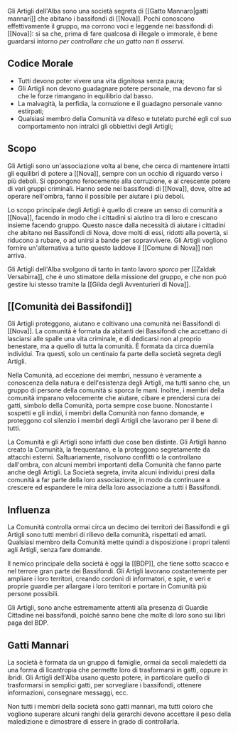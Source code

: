 Gli Artigli dell'Alba sono una società segreta di [[Gatto Mannaro|gatti mannari]] che abitano i bassifondi di [[Nova]]. Pochi conoscono effettivamente il gruppo, ma corrono voci e leggende nei bassifondi di [[Nova]]: si sa che, prima di fare qualcosa di illegale o immorale, è bene guardarsi intorno *per controllare che un gatto non ti osservi*.

## Codice Morale
- Tutti devono poter vivere una vita dignitosa senza paura;
- Gli Artigli non devono guadagnare potere personale, ma devono far sì che le forze rimangano in equilibrio dal basso. 
- La malvagità, la perfidia, la corruzione e il guadagno personale vanno estirpati; 
- Qualsiasi membro della Comunità va difeso e tutelato purché egli col suo comportamento non intralci gli obbiettivi degli Artigli;

## Scopo
Gli Artigli sono un'associazione volta al bene, che cerca di mantenere intatti gli equilibri di potere a [[Nova]], sempre con un occhio di riguardo verso i più deboli. 
Si oppongono ferocemente alla corruzione, e al crescente potere di vari gruppi criminali. Hanno sede nei bassifondi di [[Nova]], dove, oltre ad operare nell'ombra, fanno il possibile per aiutare i più deboli. 

Lo scopo principale degli Artigli è quello di creare un senso di comunità a [[Nova]], facendo in modo che i cittadini si aiutino tra di loro e crescano insieme facendo gruppo. Questo nasce dalla necessità di aiutare i cittadini che abitano nei Bassifondi di Nova, dove molti di essi, ridotti alla povertà, si riducono a rubare, o ad unirsi a bande per sopravvivere. Gli Artigli vogliono fornire un'alternativa a tutto questo laddove il [[Comune di Nova]] non arriva. 

Gli Artigli dell'Alba svolgono di tanto in tanto lavoro *sporco* per [[Zaldak Versabirra]], che è uno stimatore della missione del gruppo, e che non può gestire lui stesso tramite la [[Gilda degli Avventurieri di Nova]]. 

## [[Comunità dei Bassifondi]]
Gli Artigli proteggono, aiutano e coltivano una comunità nei Bassifondi di [[Nova]].
La comunità è formata da abitanti dei Bassifondi che accettano di lasciarsi alle spalle una vita criminale, e di dedicarsi non al proprio benestare, ma a quello di tutta la comunità. È formata da circa duemila individui. Tra questi, solo un centinaio fa parte della società segreta degli Artigli. 

Nella Comunità, ad eccezione dei membri, nessuno è veramente a conoscenza della natura e dell'esistenza degli Artigli, ma tutti sanno che, un gruppo di persone della comunità si sporca le mani. Inoltre, i membri della comunità imparano velocemente che aiutare, cibare e prendersi cura dei gatti, simbolo della Comunità, porta sempre cose buone. Nonostante i sospetti e gli indizi, i membri della Comunità non fanno domande, e proteggono col silenzio i membri degli Artigli che lavorano per il bene di tutti. 

La Comunità e gli Artigli sono infatti due cose ben distinte. Gli Artigli hanno creato la Comunità, la frequentano, e la proteggono segretamente da attacchi esterni. Saltuariamente, risolvono conflitti o la controllano dall'ombra, con alcuni membri importanti della Comunità che fanno parte anche degli Artigli. La Società segreta, invita alcuni individui presi dalla comunità a far parte della loro associazione, in modo da continuare a crescere ed espandere le mira della loro associazione a tutti i Bassifondi. 

## Influenza
La Comunità controlla ormai circa un decimo dei territori dei Bassifondi e gli Artigli sono tutti membri di rilievo della comunità, rispettati ed amati. Qualsiasi membro della Comunità mette quindi a disposizione i propri talenti agli Artigli, senza fare domande. 

Il nemico principale della società è oggi la [[BDP]], che tiene sotto scacco e nel terrore gran parte dei Bassifondi. Gli Artigli lavorano costantemente per ampliare i loro territori, creando cordoni di informatori, e spie, e veri e proprie guardie per allargare i loro territori e portare in Comunità più persone possibili. 

Gli Artigli, sono anche estremamente attenti alla presenza di Guardie Cittadine nei bassifondi, poiché sanno bene che molte di loro sono sui libri paga del BDP. 

## Gatti Mannari
La società è formata da un gruppo di famiglie, ormai da secoli maledetti da una forma di licantropia che permette loro di trasformarsi in gatti, oppure in ibridi. 
Gli Artigli dell'Alba usano questo potere, in particolare quello di trasformarsi in semplici gatti, per sorvegliare i bassifondi, ottenere informazioni, consegnare messaggi, ecc. 

Non tutti i membri della società sono gatti mannari, ma tutti coloro che vogliono superare alcuni ranghi della gerarchi devono accettare il peso della maledizione e dimostrare di essere in grado di controllarla. 